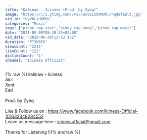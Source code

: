 ```yaml
---
title: "Kalinaw - Iciness (Prod. by Zyeq)"
image: "https:\/\/i.ytimg.com\/vi\/uvV6LzUXMUk\/hqdefault.jpg"
vid_id: "uvV6LzUXMUk"
categories: "Music"
tags: ["pinoy rap star","pinoy rap song","pinoy rap music"]
date: "2021-09-09T05:30:35+03:00"
vid_date: "2020-06-30T13:12:15Z"
duration: "PT3M35S"
viewcount: "2211"
likeCount: "122"
dislikeCount: "1"
channel: "Iciness Official"
---
```

{% raw %}Kalinaw  - Iciness<br />Akil<br />Xent<br />Ead<br /><br />Prod. by Zyeq<br /><br />Like &amp; Follow us on : <a rel="nofollow" target="blank" href="https://www.facebook.com/Iciness-Official-101632348284552">https://www.facebook.com/Iciness-Official-101632348284552</a><br />Leave us message here : icinessofficial@gmail.com<br /><br />Thanks for Listening !!{% endraw %}
